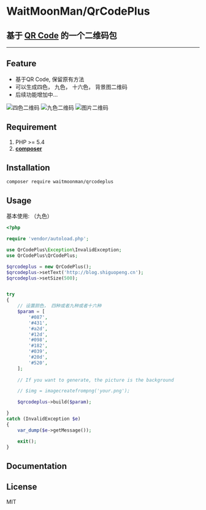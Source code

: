 # WaitMoonMan/QrCodePlus

## 基于 [QR Code](https://github.com/endroid/QrCode) 的一个二维码包
***


## Feature
 - 基于QR Code, 保留原有方法
 - 可以生成四色， 九色， 十六色， 背景图二维码
 - 后续功能增加中...
 
 ![四色二维码](http://or2pofbfh.bkt.clouddn.com/four.png)
 ![九色二维码](http://or2pofbfh.bkt.clouddn.com/nine.png)
 ![图片二维码](http://or2pofbfh.bkt.clouddn.com/image.png)


## Requirement

1. PHP >= 5.4
2. **[composer](https://getcomposer.org/)**



## Installation

```shell
composer require waitmoonman/qrcodeplus
```

## Usage

基本使用: （九色）

```php
<?php

require 'vendor/autoload.php';

use QrCodePlus\Exception\InvalidException;
use QrCodePlus\QrCodePlus;

$qrcodeplus = new QrCodePlus();
$qrcodeplus->setText('http://blog.shiguopeng.cn');
$qrcodeplus->setSize(500);


try
{
    // 设置颜色， 四种或者九种或者十六种
    $param = [
        '#087',
        '#431',
        '#a2d',
        '#12d',
        '#098',
        '#182',
        '#039',
        '#20d',
        '#520',
    ];
    
    // If you want to generate, the picture is the background

    // $img = imagecreatefrompng('your.png');

    $qrcodeplus->build($param);

}
catch (InvalidException $e)
{
    var_dump($e->getMessage());

    exit();
}
```





## Documentation

## License

MIT
